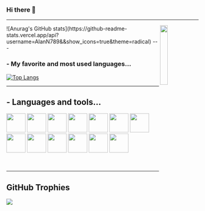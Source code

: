 ### Hi there 👋

---
<img src="https://media.tenor.com/images/df8c44a1d20ab367fdcb21880985fd33/tenor.gif" align="right"  width="20%"/>
![Anurag's GitHub stats](https://github-readme-stats.vercel.app/api?username=AlanN789&&show_icons=true&theme=radical)
---

### - My favorite and most used languages...

[![Top Langs](https://github-readme-stats.vercel.app/api/top-langs/?username=AlanN789&langs_count=10&layout=compact&show_icons=true&theme=dark&border_color=67D242)](https://github.com/anuraghazra/github-readme-stats)
<br/>

---

<h2> - Languages and tools...</h2>
<p align="center">

<code><a href="https://laravel.com" target="_blank"><img height="50" src="https://cdn.worldvectorlogo.com/logos/laravel-2.svg"></a></code>
<code><a href="https://www.javascript.com/" target="_blank"><img height="50" src="https://upload.wikimedia.org/wikipedia/commons/6/6a/JavaScript-logo.png"></a></code>
<code><a href="https://vuejs.org/" target="_blank"><img height="50" src="https://upload.wikimedia.org/wikipedia/commons/9/95/Vue.js_Logo_2.svg"></a></code>
<code><a href="https://www.python.org" target="_blank"><img height="50" src="https://upload.wikimedia.org/wikipedia/commons/thumb/c/c3/Python-logo-notext.svg/2048px-Python-logo-notext.svg.png"></a></code>
 <code><a href="https://www.typescriptlang.org" target="_blank"><img height="50" src="https://upload.wikimedia.org/wikipedia/commons/thumb/4/4c/Typescript_logo_2020.svg/1024px-Typescript_logo_2020.svg.png"></a></code>
 <code><a href="https://docs.microsoft.com/en-us/dotnet/csharp/" target="_blank"><img height="50" src="https://seeklogo.com/images/C/c-sharp-c-logo-02F17714BA-seeklogo.com.png"></a></code>
 <code><a  target="_blank"><img height="50" src="https://blog.irontec.com/wp-content/uploads/2016/01/mysql-logo.png"></a></code>
 <code><a href="https://developer.mozilla.org/es/docs/Web/HTML" target="_blank"><img height="50" src="https://cdn-icons-png.flaticon.com/512/174/174854.png"></a></code>
 <code><a href="https://developer.mozilla.org/es/docs/Web/CSS" target="_blank"><img height="50" src="https://cdn-icons-png.flaticon.com/512/732/732190.png?w=360"></a></code>
 <code><a href="https://adonisjs.com" target="_blank"><img height="50" src="https://camo.githubusercontent.com/076aacc894daf3d9065f7d5bd1d7e8a3d0511668576cd66afddd0ce4af524eaa/68747470733a2f2f692e696d6775722e636f6d2f32774764454a4e2e706e67"></a></code>
 <code><a href="https://angular.io" target="_blank"><img height="50" src="https://upload.wikimedia.org/wikipedia/commons/thumb/c/cf/Angular_full_color_logo.svg/2048px-Angular_full_color_logo.svg.png"></a></code>
 <code><a href="https://developer.android.com/docs" target="_blank"><img height="50" src="https://1000marcas.net/wp-content/uploads/2020/01/Logo-Android.png"></a></code>
 <code><a target="_blank"><img height="50" src="https://resources.jetbrains.com/storage/products/phpstorm/img/meta/phpstorm_logo_300x300.png"></a></code>
</p>
</br>

---

## GitHub Trophies
![](https://github-profile-trophy.vercel.app/?username=AlanN789&theme=dracula&no-frame=false&no-bg=false&margin-w=4&border_color=67D242)
